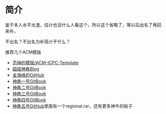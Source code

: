 # 简介

鉴于本人水平太渣，估计也没什么人看这个，所以这个省略了，等以后出名了再回来补。

不出名？不出名为补简介干什么？

推荐几个ACM模版


* [范神的模版/ACM-ICPC-Template](https://github.com/fz568573448/ACM-ICPC-Template/tree/master/模板)
* [超级神犇Blog](http://www.cnblogs.com/qscqesze/category/660401.html)
* [金海峰的GitHub](https://github.com/jhfjhfj1/codelib)
* [神犇一号GitBook](https://jiangoil.gitbooks.io/myacmtemplate/content/index.html)
* [神犇二号GitBook](http://happylcj.github.io/2017/01/01/ACM模板/)
* [神犇三号GitBook](https://hrbust-acm-team.gitbooks.io/acm-book/content/index.html)
* [神犇四号GitBook](https://svtter.gitbooks.io/book_acm/content/index.html)
* [神犇五号GitHub](https://github.com/ronaflx/ACM_template)里面有一个regional.rar，还有更多神牛的板子